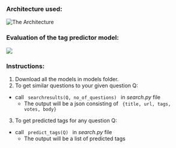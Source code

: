 ### Architecture used:
![The Architecture](https://github.com/BhaviD/SE_Project/blob/ML/arch_design/ML_Module.jpg)

### Evaluation of the tag predictor model:
![](https://github.com/BhaviD/SE_Project/blob/ML/ML_Module/evaluation.png)


### Instructions:
1. Download all the models in models folder.
2. To get similar questions to your given question Q:
  * call <code> searchresults(Q, no_of_questions) </code> in *search.py* file
    * The output will be a json consisting of <code> {title, url, tags, votes, body} </code> 
3. To get predicted tags for any question Q:
  * call <code> predict_tags(Q) </code> in *search.py* file
    * The output will be a list of predicted tags
